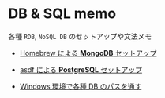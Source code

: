# DB &amp; SQL memo

各種 `RDB`, `NoSQL DB` のセットアップや文法メモ

- [Homebrew による **MongoDB** セットアップ](https://github.com/miolab/db_memo_to_self/blob/master/mongo_brew.md)

* [asdf による **PostgreSQL** セットアップ](https://github.com/miolab/db_memo_to_self/blob/master/psql_asdf.md)

* [Windows 環境で各種 DB のパスを通す](https://github.com/miolab/db_memo_to_self/blob/master/path_windows.md)
